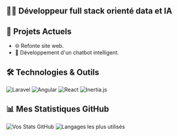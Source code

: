 ## 👨‍💻 Développeur full stack orienté data et IA
## 🚀 Projets Actuels
- 🌐 Refonte site web.
- 🤖 Développement d'un chatbot intelligent.

## 🛠️ Technologies & Outils
![Laravel](https://img.shields.io/badge/Laravel-F55247?style=for-the-badge&logo=laravel&logoColor=white)
![Angular](https://img.shields.io/badge/Angular-DD0031?style=for-the-badge&logo=angular&logoColor=white)
![React](https://shields.io/badge/react-black?logo=react&style=for-the-badge)
![Inertia.js](https://img.shields.io/badge/Inertia_JS-9553E9?style=for-the-badge&logo=Inertia&logoColor=white)

## 📊 Mes Statistiques GitHub
![Vos Stats GitHub](https://github-readme-stats.vercel.app/api?username=maku25&show_icons=true&theme=radical&count_private=true)
![Langages les plus utilisés](https://github-readme-stats.vercel.app/api/top-langs/?username=maku25&layout=compact&theme=radical)
